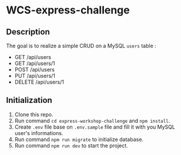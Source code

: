 # WCS-express-challenge

## Description

The goal is to realize a simple CRUD on a MySQL `users` table :
- GET /api/users
- GET /api/users/1
- POST /api/users
- PUT /api/users/1
- DELETE /api/users/1

## Initialization

1. Clone this repo.
2. Run command `cd express-workshop-challenge` and `npm install`.
3. Create `.env` file base on `.env.sample` file and fill it with you MySQL user's informations.
4. Run command `npm run migrate` to initialize database.
5. Run command `npm run dev` to start the project.
